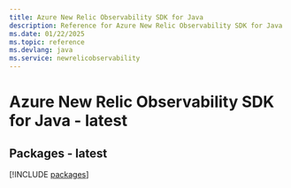 ```yaml
---
title: Azure New Relic Observability SDK for Java
description: Reference for Azure New Relic Observability SDK for Java
ms.date: 01/22/2025
ms.topic: reference
ms.devlang: java
ms.service: newrelicobservability
---
```

# Azure New Relic Observability SDK for Java - latest
## Packages - latest
[!INCLUDE [packages](new-relic-observability-index.md)]